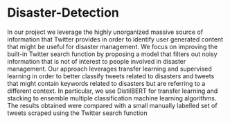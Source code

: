 # Disaster-Detection
In our project we leverage the highly unorganized massive source of information that Twitter provides in order to identify user generated content that might be useful for disaster management. We focus on improving the built-in Twitter search function by proposing a model that filters out noisy information that is not of interest to people involved in disaster management. Our approach leverages transfer learning and supervised learning in order to better classify tweets related to disasters and tweets that might contain keywords related to disasters but are referring to a different context. In particular, we use DistilBERT for transfer learning and stacking to ensemble multiple classification machine learning algorithms. The results obtained were compared with a small manually labelled set of tweets scraped using the Twitter search function
